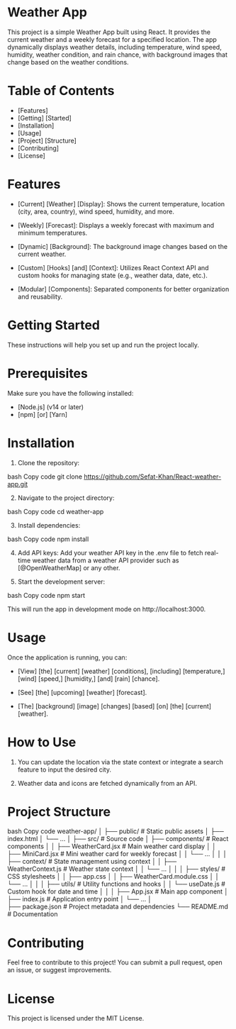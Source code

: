
# Weather App

This project is a simple Weather App built using React. It provides the current weather and a weekly forecast for a specified location. The app dynamically displays weather details, including temperature, wind speed, humidity, weather condition, and rain chance, with background images that change based on the weather conditions.

# Table of Contents

- [Features]
- [Getting] [Started]
- [Installation]
- [Usage]
- [Project] [Structure]
- [Contributing]
- [License]

# Features

- [Current] [Weather] [Display]: Shows the current temperature, location (city, area, country), wind speed, humidity, and more.

- [Weekly] [Forecast]: Displays a weekly forecast with maximum and minimum temperatures.

- [Dynamic] [Background]: The background image changes based on the current weather.

- [Custom] [Hooks] [and] [Context]: Utilizes React Context API and custom hooks for managing state (e.g., weather data, date, etc.).

- [Modular] [Components]: Separated components for better organization and reusability.

# Getting Started

These instructions will help you set up and run the project locally.

# Prerequisites

Make sure you have the following installed:

- [Node.js] (v14 or later)
- [npm] [or] [Yarn]

# Installation

1. Clone the repository:

bash
Copy code
git clone https://github.com/Sefat-Khan/React-weather-app.git

2. Navigate to the project directory:

bash
Copy code
cd weather-app

3. Install dependencies:

bash
Copy code
npm install

4. Add API keys: Add your weather API key in the .env file to fetch real-time weather data from a weather API provider such as [@OpenWeatherMap] or any other.

5. Start the development server:

bash
Copy code
npm start

This will run the app in development mode on http://localhost:3000.

# Usage

Once the application is running, you can:

- [View] [the] [current] [weather] [conditions], [including] [temperature,] [wind] [speed,] [humidity,] [and] [rain] [chance].

- [See] [the] [upcoming] [weather] [forecast].

- [The] [background] [image] [changes] [based] [on] [the] [current] [weather].

# How to Use

1. You can update the location via the state context or integrate a search feature to input the desired city.

2. Weather data and icons are fetched dynamically from an API.

# Project Structure

bash
Copy code
weather-app/
│
├── public/ # Static public assets
│ ├── index.html
│ └── ...
│
├── src/ # Source code
│ ├── components/ # React components
│ │ ├── WeatherCard.jsx # Main weather card display
│ │ ├── MiniCard.jsx # Mini weather card for weekly forecast
│ │ └── ...
│ │
│ ├── context/ # State management using context
│ │ ├── WeatherContext.js # Weather state context
│ │ └── ...
│ │
│ ├── styles/ # CSS stylesheets
│ │ ├── app.css
│ │ ├── WeatherCard.module.css
│ │ └── ...
│ │
│ ├── utils/ # Utility functions and hooks
│ │ └── useDate.js # Custom hook for date and time
│ │
│ ├── App.jsx # Main app component
│ ├── index.js # Application entry point
│ └── ...
│  
├── package.json # Project metadata and dependencies
└── README.md # Documentation

# Contributing

Feel free to contribute to this project! You can submit a pull request, open an issue, or suggest improvements.

# License

This project is licensed under the MIT License.
